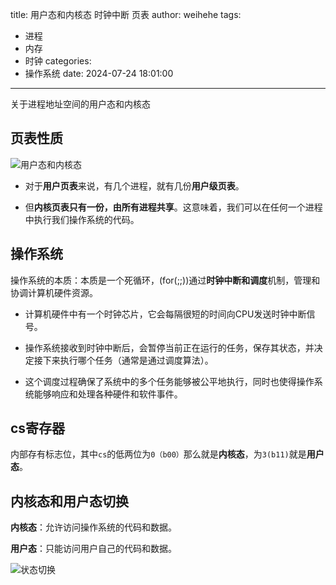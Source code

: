 title: 用户态和内核态 时钟中断 页表
author: weihehe
tags:
  - 进程
  - 内存
  - 时钟
categories:
  - 操作系统
date: 2024-07-24 18:01:00
---

关于进程地址空间的用户态和内核态
<!--more-->

## 页表性质
![用户态和内核态](/images/用户态-页表.png)

- 对于**用户页表**来说，有几个进程，就有几份**用户级页表**。

- 但**内核页表只有一份，由所有进程共享**。这意味着，我们可以在任何一个进程中执行我们操作系统的代码。

## 操作系统

操作系统的本质：本质是一个死循环，(for(;;))通过**时钟中断和调度**机制，管理和协调计算机硬件资源。

- 计算机硬件中有一个时钟芯片，它会每隔很短的时间向CPU发送时钟中断信号。

- 操作系统接收到时钟中断后，会暂停当前正在运行的任务，保存其状态，并决定接下来执行哪个任务（通常是通过调度算法）。

- 这个调度过程确保了系统中的多个任务能够被公平地执行，同时也使得操作系统能够响应和处理各种硬件和软件事件。

## cs寄存器

内部存有标志位，其中`cs`的低两位为`0（b00）`那么就是**内核态**，为`3(b11)`就是**用户态**。

## 内核态和用户态切换

**内核态**：允许访问操作系统的代码和数据。

**用户态**：只能访问用户自己的代码和数据。

![状态切换](/images/用户态-核切换.png)
